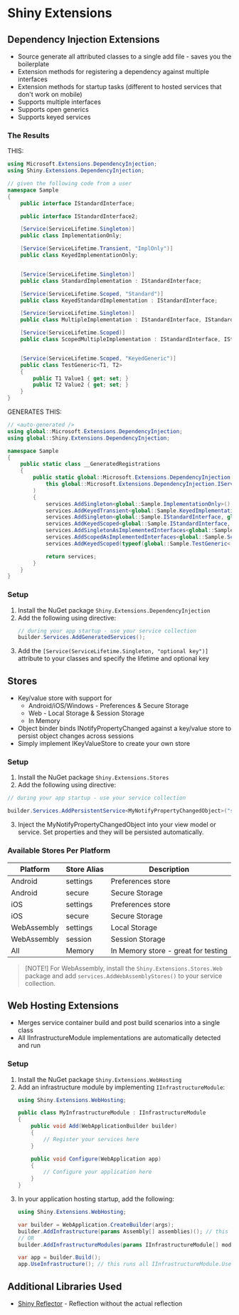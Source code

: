 # Shiny Extensions

## Dependency Injection Extensions

* Source generate all attributed classes to a single add file - saves you the boilerplate
* Extension methods for registering a dependency against multiple interfaces
* Extension methods for startup tasks (different to hosted services that don't work on mobile)
* Supports multiple interfaces
* Supports open generics
* Supports keyed services

### The Results

THIS:
```csharp
using Microsoft.Extensions.DependencyInjection;
using Shiny.Extensions.DependencyInjection;

// given the following code from a user
namespace Sample
{
    public interface IStandardInterface;

    public interface IStandardInterface2;

    [Service(ServiceLifetime.Singleton)]
    public class ImplementationOnly;

    [Service(ServiceLifetime.Transient, "ImplOnly")]
    public class KeyedImplementationOnly;


    [Service(ServiceLifetime.Singleton)]
    public class StandardImplementation : IStandardInterface;

    [Service(ServiceLifetime.Scoped, "Standard")]
    public class KeyedStandardImplementation : IStandardInterface;

    [Service(ServiceLifetime.Singleton)]
    public class MultipleImplementation : IStandardInterface, IStandardInterface2;

    [Service(ServiceLifetime.Scoped)]
    public class ScopedMultipleImplementation : IStandardInterface, IStandardInterface2;


    [Service(ServiceLifetime.Scoped, "KeyedGeneric")]
    public class TestGeneric<T1, T2>
    {
        public T1 Value1 { get; set; }
        public T2 Value2 { get; set; }
    }
}
```

GENERATES THIS:
```csharp
// <auto-generated />
using global::Microsoft.Extensions.DependencyInjection;
using global::Shiny.Extensions.DependencyInjection;

namespace Sample
{
    public static class __GeneratedRegistrations
    {
        public static global::Microsoft.Extensions.DependencyInjection.IServiceCollection AddGeneratedServices(
            this global::Microsoft.Extensions.DependencyInjection.IServiceCollection services
        )
        {
            services.AddSingleton<global::Sample.ImplementationOnly>();
            services.AddKeyedTransient<global::Sample.KeyedImplementationOnly>("ImplOnly");
            services.AddSingleton<global::Sample.IStandardInterface, global::Sample.StandardImplementation>();
            services.AddKeyedScoped<global::Sample.IStandardInterface, global::Sample.KeyedStandardImplementation>("Standard");
            services.AddSingletonAsImplementedInterfaces<global::Sample.MultipleImplementation>();
            services.AddScopedAsImplementedInterfaces<global::Sample.ScopedMultipleImplementation>();
            services.AddKeyedScoped(typeof(global::Sample.TestGeneric<,>), "KeyedGeneric");

            return services;
        }
    }
}
```

### Setup

1. Install the NuGet package `Shiny.Extensions.DependencyInjection`
2. Add the following using directive:
   ```csharp
   // during your app startup - use your service collection 
   builder.Services.AddGeneratedServices();
   ```
3. Add the `[Service(ServiceLifetime.Singleton, "optional key")]` attribute to your classes and specify the lifetime and optional key

## Stores
* Key/value store with support for
  * Android/iOS/Windows - Preferences & Secure Storage
  * Web - Local Storage & Session Storage
  * In Memory
* Object binder binds INotifyPropertyChanged against a key/value store to persist object changes across sessions
* Simply implement IKeyValueStore to create your own store

### Setup

1. Install the NuGet package `Shiny.Extensions.Stores`
2. Add the following using directive:
  ```csharp
  // during your app startup - use your service collection 
  
  builder.Services.AddPersistentService<MyNotifyPropertyChangedObject>("secure"); // optional: default to `settings`
  ```
3. Inject the MyNotifyPropertyChangedObject into your view model or service.  Set properties and they will be persisted automatically.

### Available Stores Per Platform

| Platform     | Store Alias | Description                         |
|--------------|-------------|-------------------------------------|
| Android      | settings    | Preferences store                   |
| Android      | secure      | Secure Storage                      |
| iOS          | settings    | Preferences store                   |
| iOS          | secure      | Secure Storage                      |
| WebAssembly  | settings    | Local Storage                       |
| WebAssembly  | session     | Session Storage                     |
| All          | Memory      | In Memory store - great for testing |

> [NOTE!]
> For WebAssembly, install the `Shiny.Extensions.Stores.Web` package and add `services.AddWebAssemblyStores()` to your service collection.

## Web Hosting Extensions
* Merges service container build and post build scenarios into a single class
* All IInfrastructureModule implementations are automatically detected and run

### Setup
1. Install the NuGet package `Shiny.Extensions.WebHosting`
2. Add an infrastructure module by implementing `IInfrastructureModule`:
   ```csharp
   using Shiny.Extensions.WebHosting;

   public class MyInfrastructureModule : IInfrastructureModule
   {
       public void Add(WebApplicationBuilder builder)
       {
           // Register your services here
       }

       public void Configure(WebApplication app)
       {
           // Configure your application here
       }
   }
   ```
3. In your application hosting startup, add the following:
   ```csharp
   using Shiny.Extensions.WebHosting;

   var builder = WebApplication.CreateBuilder(args);
   builder.AddInfrastructure(params Assembly[] assemblies)(); // this scans the assemblies for IInfrastructureModule implementations and runs Add methods
   // OR
   builder.AddInfrastructureModules(params IInfrastructureModule[] modules); // this doesn't use reflection
   
   var app = builder.Build();
   app.UseInfrastructure(); // this runs all IInfrastructureModule.Use methods
   ```


## Additional Libraries Used
* [Shiny Reflector](https://github.com/shinyorg/reflector) - Reflection without the actual reflection